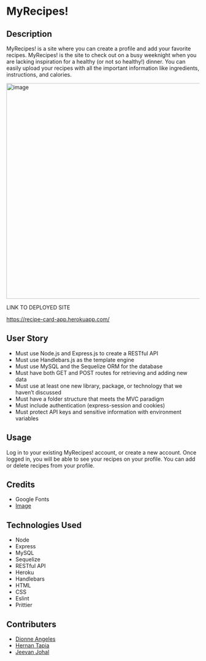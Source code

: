 # MyRecipes!

## Description

MyRecipes! is a site where you can create a profile and add your favorite recipes.  MyRecipes! is the site to check out on a busy weeknight when you are lacking inspiration for a healthy (or not so healthy!) dinner.  You can easily upload your recipes with all the important information like ingredients, instructions, and calories.

<img width="563" alt="image" src="https://user-images.githubusercontent.com/112898278/211725736-69f99c45-4f9e-4a38-8db0-b7968ea4dced.png">


LINK TO DEPLOYED SITE

https://recipe-card-app.herokuapp.com/
  
 ## User Story 

* Must use Node.js and Express.js to create a RESTful API
* Must use Handlebars.js as the template engine
* Must use MySQL and the Sequelize ORM for the database
* Must have both GET and POST routes for retrieving and adding new data
* Must use at least one new library, package, or technology that we haven’t discussed
* Must have a folder structure that meets the MVC paradigm
* Must include authentication (express-session and cookies) 
* Must protect API keys and sensitive information with environment variables

## Usage

Log in to your existing MyRecipes! account, or create a new account.  Once logged in, you will be able to see your recipes on your profile.  You can add or delete recipes from your profile. 

## Credits

* Google Fonts
* [Image](https://browsecat.art/sites/default/files/food-pattern-background-127676-564564-7093829.png)


## Technologies Used
* Node 
* Express
* MySQL 
* Sequelize 
* RESTful API
* Heroku
* Handlebars
* HTML
* CSS
* Eslint
* Prittier


## Contributers 

* [Dionne Angeles](https://github.com/ZG4219)
* [Hernan Tapia](https://github.com/HTapia7)
* [Jeevan Johal](https://github.com/jkjohal)

